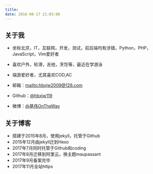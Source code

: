 ```yaml
---
title: 
date: 2016-08-17 21:03:08
---
```


## 关于我

* 坐标北京，IT，互联网，开发，测试，前后端均有涉猎，Python，PHP，JavaScript，Vim爱好者
* 喜欢户外，轮滑，吉他，烹饪等，最近在学游泳
* 端游爱好者，尤其喜欢COD,AC



* 邮箱：<mailto:hbxjw2009@126.com> 
* Github：[@hbxjw119](https://github.com/hbxjw119)
* 微博：[@基伟OnTheWay](http://weibo.com/hbxjw119/home)

## 关于博客

* 搭建于2015年8月，使用jekyll，托管于Github
* 2015年12月由jekyll迁到Hexo
* 2017年7月同时托管于Github和coding
* 2017年8月迁移到阿里云，换主题maupassant
* 2017年9月备案完毕
* 2017年11月全站https

